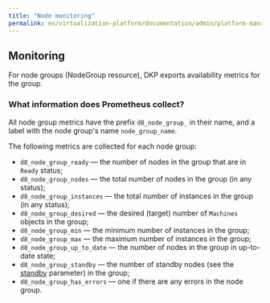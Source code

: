 ```yaml
---
title: "Node monitoring"
permalink: en/virtualization-platform/documentation/admin/platform-management/monitoring/node.html
---
```


## Monitoring

For node groups (NodeGroup resource), DKP exports availability metrics for the group.

### What information does Prometheus collect?

All node group metrics have the prefix `d8_node_group_` in their name, and a label with the node group's name `node_group_name`.

The following metrics are collected for each node group:

- `d8_node_group_ready` — the number of nodes in the group that are in `Ready` status;
- `d8_node_group_nodes` — the total number of nodes in the group (in any status);
- `d8_node_group_instances` — the total number of instances in the group (in any status);
- `d8_node_group_desired` — the desired (target) number of `Machines` objects in the group;
- `d8_node_group_min` — the minimum number of instances in the group;
- `d8_node_group_max` — the maximum number of instances in the group;
- `d8_node_group_up_to_date` — the number of nodes in the group in up-to-date state;
- `d8_node_group_standby` — the number of standby nodes (see the [standby](../../../reference/cr.html#nodegroup-v1-spec-cloudinstances-standby) parameter) in the group;
- `d8_node_group_has_errors` — one if there are any errors in the node group.
